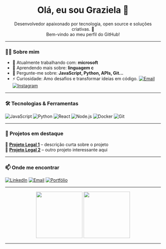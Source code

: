 <h1 align="center">Olá, eu sou Graziela 👋</h1>

<p align="center">
  Desenvolvedor apaixonado por tecnologia, open source e soluções criativas. 🚀<br/>
  Bem-vindo ao meu perfil do GitHub!
</p>

---

### 👨‍💻 Sobre mim

- 🔭 Atualmente trabalhando com: **microsoft**
- 🌱 Aprendendo mais sobre: **linguagem c**
- 💬 Pergunte-me sobre: **JavaScript, Python, APIs, Git...**
- ⚡ Curiosidade: Amo desafios e transformar ideias em código.
[![Email](https://img.shields.io/badge/-Email-D14836?style=flat&logo=gmail&logoColor=white)](mailto:brazaograziela05@gmail.com)
[![Instagram](https://img.shields.io/badge/-Instagram-E4405F?style=flat&logo=instagram&logoColor=white)](https://instagram.com/grazibrazz)

---

### 🛠️ Tecnologias & Ferramentas

![JavaScript](https://img.shields.io/badge/-JavaScript-F7DF1E?style=flat&logo=javascript&logoColor=000)
![Python](https://img.shields.io/badge/-Python-3776AB?style=flat&logo=python&logoColor=fff)
![React](https://img.shields.io/badge/-React-61DAFB?style=flat&logo=react&logoColor=000)
![Node.js](https://img.shields.io/badge/-Node.js-339933?style=flat&logo=node.js&logoColor=fff)
![Docker](https://img.shields.io/badge/-Docker-2496ED?style=flat&logo=docker&logoColor=fff)
![Git](https://img.shields.io/badge/-Git-F05032?style=flat&logo=git&logoColor=fff)

---

### 📌 Projetos em destaque

🔗 [**Projeto Legal 1**](https://github.com/seunome/repositorio1) – descrição curta sobre o projeto  
🔗 [**Projeto Legal 2**](https://github.com/seunome/repositorio2) – outro projeto interessante aqui

---

### 📫 Onde me encontrar

[![LinkedIn](https://img.shields.io/badge/-LinkedIn-0A66C2?style=flat&logo=linkedin&logoColor=white)](https://linkedin.com/in/seuusuario)
[![Email](https://img.shields.io/badge/-Email-D14836?style=flat&logo=gmail&logoColor=white)](mailto:seuemail@email.com)
[![Portfólio](https://img.shields.io/badge/-Portfólio-000?style=flat&logo=web&logoColor=white)](https://seuportfolio.com)

---

<div align="center">
  <img src="https://github-readme-stats.vercel.app/api?username=seunome&show_icons=true&theme=radical" height="150" />
  <img src="https://github-readme-stats.vercel.app/api/top-langs/?username=seunome&layout=compact&theme=radical" height="150" />
</div>

---
